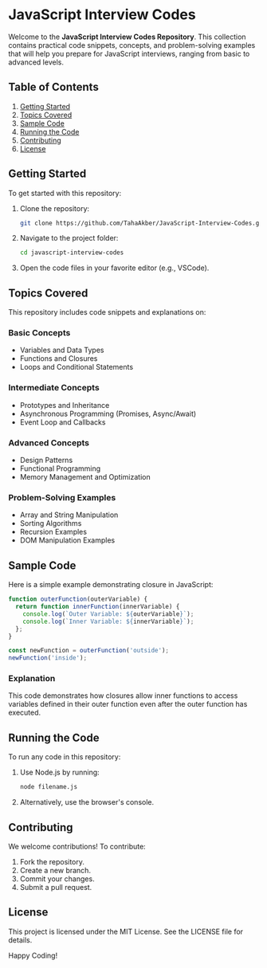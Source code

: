# JavaScript Interview Codes

Welcome to the **JavaScript Interview Codes Repository**. This collection contains practical code snippets, concepts, and problem-solving examples that will help you prepare for JavaScript interviews, ranging from basic to advanced levels.

## Table of Contents

1. [Getting Started](#getting-started)
2. [Topics Covered](#topics-covered)
3. [Sample Code](#sample-code)
4. [Running the Code](#running-the-code)
5. [Contributing](#contributing)
6. [License](#license)

## Getting Started

To get started with this repository:

1. Clone the repository:
   ```bash
   git clone https://github.com/TahaAkber/JavaScript-Interview-Codes.git
   ```

2. Navigate to the project folder:
   ```bash
   cd javascript-interview-codes
   ```

3. Open the code files in your favorite editor (e.g., VSCode).

## Topics Covered

This repository includes code snippets and explanations on:

### Basic Concepts
- Variables and Data Types
- Functions and Closures
- Loops and Conditional Statements

### Intermediate Concepts
- Prototypes and Inheritance
- Asynchronous Programming (Promises, Async/Await)
- Event Loop and Callbacks

### Advanced Concepts
- Design Patterns
- Functional Programming
- Memory Management and Optimization

### Problem-Solving Examples
- Array and String Manipulation
- Sorting Algorithms
- Recursion Examples
- DOM Manipulation Examples

## Sample Code
Here is a simple example demonstrating closure in JavaScript:

```javascript
function outerFunction(outerVariable) {
  return function innerFunction(innerVariable) {
    console.log(`Outer Variable: ${outerVariable}`);
    console.log(`Inner Variable: ${innerVariable}`);
  };
}

const newFunction = outerFunction('outside');
newFunction('inside');
```

### Explanation
This code demonstrates how closures allow inner functions to access variables defined in their outer function even after the outer function has executed.

## Running the Code

To run any code in this repository:
1. Use Node.js by running:
   ```bash
   node filename.js
   ```
2. Alternatively, use the browser's console.

## Contributing

We welcome contributions! To contribute:
1. Fork the repository.
2. Create a new branch.
3. Commit your changes.
4. Submit a pull request.

## License

This project is licensed under the MIT License. See the LICENSE file for details.

Happy Coding!

